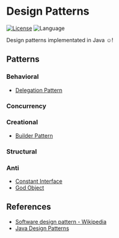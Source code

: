 # Design Patterns

[![License](https://img.shields.io/badge/license-GPL%203.0-brightgreen.svg)](./LICENSE)
![Language](https://img.shields.io/badge/language-Java-blue.svg)

Design patterns implementated in Java ☺!

## Patterns

### Behavioral

* [Delegation Pattern](./behavioral/delegation/)

### Concurrency

### Creational

* [Builder Pattern](./creational/builder/)

### Structural

### Anti

* [Constant Interface](./anti/constantinterface/)
* [God Object](./anti/godobject/)

## References

* [Software design pattern - Wikipedia](https://en.wikipedia.org/wiki/Software_design_pattern)
* [Java Design Patterns](http://java-design-patterns.com/)
